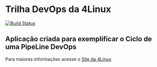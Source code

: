 # Trilha DevOps da 4Linux

<!-- Altere a Flag abaixo com sua URL no Travis -->
[![Build Status](https://travis-ci.org/daniel-17/DevOpsLab-HelloWorld.svg?branch=master)](https://travis-ci.org/daniel-17/DevOpsLab-HelloWorld)

## Aplicação criada para exemplificar o Ciclo de uma PipeLine DevOps

Para maiores informações acesse o [Site da 4Linux](https://www.4linux.com.br/cursos/devops)
